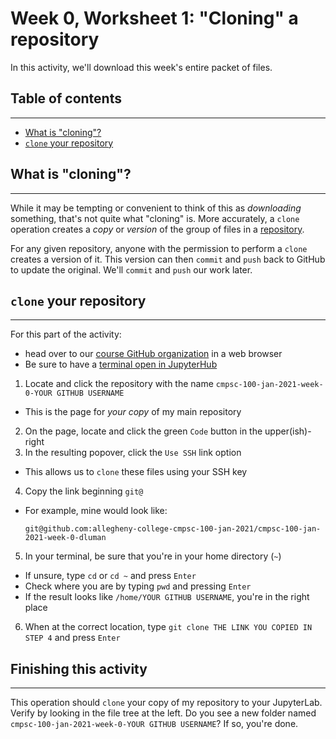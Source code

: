 # Week 0, Worksheet 1: "Cloning" a repository
 
In this activity, we'll download this week's entire packet of files. 

## Table of contents
---

* [What is "cloning"?](#What-is-"cloning"?)
* [`clone` your repository](#Clone-your-repository)

## What is "cloning"?
 
---

While it may be tempting or convenient to think of this as _downloading_ something, that's not quite what "cloning" is. More accurately, a `clone` operation creates a _copy_ or _version_ of the group of files in a [repository](../README.md#"Repositories").

For any given repository, anyone with the permission to perform a `clone` creates a version of it. This version can then `commit` and `push` back to GitHub to update the original. We'll `commit` and `push` our work later.

## `clone` your repository

---

For this part of the activity:

* head over to our [course GitHub organization](https://github.com/allegheny-college-cmpsc-100-fall-2020) in a web browser
* Be sure to have a [terminal open in JupyterHub](../README.md/#Using-our-terminal)

1. Locate and click the repository with the name `cmpsc-100-jan-2021-week-0-YOUR GITHUB USERNAME`
  * This is the page for _your copy_ of my main repository
2. On the page, locate and click the green `Code` button in the upper(ish)-right
3. In the resulting popover, click the `Use SSH` link option
  * This allows us to `clone` these files using your SSH key
4. Copy the link beginning `git@`
  * For example, mine would look like:
    ```
    git@github.com:allegheny-college-cmpsc-100-jan-2021/cmpsc-100-jan-2021-week-0-dluman
    ```
5. In your terminal, be sure that you're in your home directory (`~`)
  * If unsure, type `cd` or `cd ~` and press `Enter`
  * Check where you are by typing `pwd` and pressing `Enter`
  * If the result looks like `/home/YOUR GITHUB USERNAME`, you're in the right place
6. When at the correct location, type `git clone THE LINK YOU COPIED IN STEP 4` and press `Enter`

## Finishing this activity

---

This operation should `clone` your copy of my repository to your JupyterLab. Verify by looking in the file tree at the left. Do you see a new folder named `cmpsc-100-jan-2021-week-0-YOUR GITHUB USERNAME`? If so, you're done.
